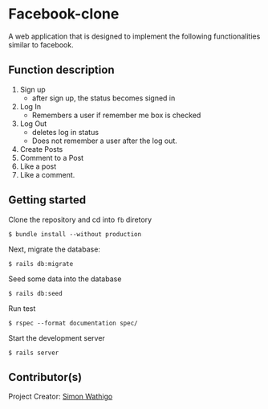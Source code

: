 # Facebook-clone

A web application that is designed to implement the following functionalities similar to facebook.

## Function description

1. Sign up
   - after sign up, the status becomes signed in
2. Log In
   - Remembers a user if remember me box is checked
3. Log Out
   - deletes log in status
   - Does not remember a user after the log out.
4. Create Posts
5. Comment to a Post
6. Like a post
7. Like a comment.

## Getting started

Clone the repository and cd into `fb` diretory

```
$ bundle install --without production
```

Next, migrate the database:

```
$ rails db:migrate
```


Seed some data into the database

```
$ rails db:seed
```

Run test

```
$ rspec --format documentation spec/
```

Start the development server

```
$ rails server
```

## Contributor(s)

Project Creator: [Simon Wathigo](https://github.com/wathigo)

